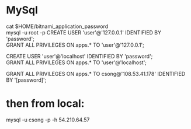 # MySql

cat $HOME/bitnami_application_password  
mysql -u root -p
CREATE USER 'user'@'127.0.0.1' IDENTIFIED BY 'password';  
GRANT ALL PRIVILEGES ON apps.* TO 'user'@'127.0.0.1';  

CREATE USER 'user'@'localhost' IDENTIFIED BY 'password';  
GRANT ALL PRIVILEGES ON apps.* TO 'user'@'localhost';  


GRANT ALL PRIVILEGES ON apps.* TO csong@'108.53.41.178' IDENTIFIED BY '[password]';


# then from local:
mysql -u csong -p -h 54.210.64.57

